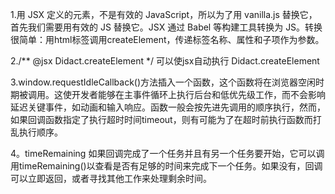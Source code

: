 1.用 JSX 定义的元素，不是有效的 JavaScript，所以为了用 vanilla.js 替换它，首先我们需要用有效的 JS 替换它。JSX 通过 Babel 等构建工具转换为 JS。转换很简单：用html标签调用createElement，传递标签名称、属性和子项作为参数。

2./** @jsx Didact.createElement */ 可以使jsx自动执行 Didact.createElement

3.window.requestIdleCallback()方法插入一个函数，这个函数将在浏览器空闲时期被调用。这使开发者能够在主事件循环上执行后台和低优先级工作，而不会影响延迟关键事件，如动画和输入响应。函数一般会按先进先调用的顺序执行，然而，如果回调函数指定了执行超时时间timeout，则有可能为了在超时前执行函数而打乱执行顺序。

4。timeRemaining 如果回调完成了一个任务并且有另一个任务要开始，它可以调用timeRemaining()以查看是否有足够的时间来完成下一个任务。如果没有，回调可以立即返回，或者寻找其他工作来处理剩余时间。

